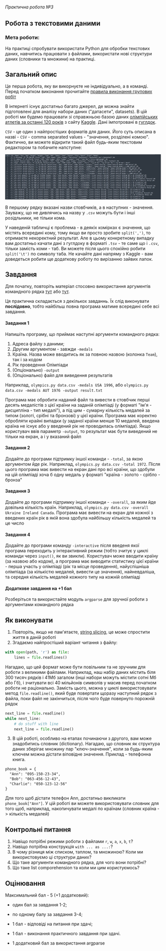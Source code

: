 ###### Практична робота №3
## Робота з текстовими даними

### Мета роботи:
На практиці спробувати використати Python для обробки текстових даних, навчитись працювати з файлами, використати нові структури даних (словники та множини) на практиці.

## Загальний опис

Це перша робота, яку ви викорнуєте не індивідуально, а в команді. Перед початком виконання прочитайте [правила виконання групових робіт](./group_rules.md)

В інтернеті існує достатньо багато джерел, де можна знайти підготовлені для аналізу набори даних ("датасети", datasets). В цій роботі ми будемо працювати зі справжньою базою даних [олімпійських атлетів за останні 120 років](https://www.kaggle.com/heesoo37/120-years-of-olympic-history-athletes-and-results) з сайту [Kaggle](https://www.kaggle.com/). Дані імпотровані в [гуглдок](https://docs.google.com/spreadsheets/d/1yuxIxtLh998CgoMA8d1ar7V-JCSpQAxepeZN5JJ5fxU/edit?usp=sharing).

`CSV` - це один з найпростіших форматів для даних. Його суть описана в назві - `CSV` - comma separated values - "значення, розділені комою". Фактично, ви можете відкрити такий файл будь-яким текстовим редактором та побачите напступне:

![CSV](csv_sample.png)

В першому рядку вказані назви стовбчиків, а в наступних - значення. Зауважу, що не дивлячись на назву у `.csv` можуть бути і інші розідльники, не тільки кома.

У наведеній табличці є проблема - в деякіх комірках є значення, що містять всередині кому, тому якщо ви просто зробите `split(',')`, то отримаєте некоректний результат. Але в цьому конкретному випадку вам достатньо качати дані з гуглдоку в форматі `.tsv` - те саме що і `.csv`, тільки замість коми - таб. Ви можете після цього спокійно робити `split('\t')` по символу таба. Не качайте дані напряму з Kaggle - вам доведеться робити ще додаткову роботу по вирізанню зайвих лапок.

## Завдання

Для початку, повторіть матеріал стосовно використання аргументів командного рядка [тут](https://www.digitalocean.com/community/tutorials/python-command-line-arguments) або [тут](https://machinelearningmastery.com/command-line-arguments-for-your-python-script/).

Ця практична складається з декількох завданнь. Їх слід виконувати **послідовно**, тобто найбільш повна програма матиме всередині себе всі завдання.

#### Завдання 1
Напишіть програму, що приймає наступні аргументи командного рядка:
1) Адреса файлу з даними;
2) Другим аргументом - завжди `-medals`
3) Країна. Назва може вводитись як за повною назвою (колонка `Team`), так і за кодом
4) Рік проведення Олімпіади
5) (Опціонально) `-output`
6) (Опціонально) файл для виведення результатів

Наприклад, `olympics.py data.csv -medals USA 1996`, або `olympics.py data.csv -medals AUT 1976 -output result.txt`

Програма має обробити наданий файл та вивести в стовбчик перші десять медалістів з цієї країни на заданій олімпіаді (у форматі "ім'я - дисципліна - тип медалі"), а під цим - сумарну кількість медалей за типом (золоті, срібні та бронзові) у цієї країни. Програма має коректно обробляти крайні випадки (у заданої країни менше 10 медалей, введена країна не існує або у введений рік не проводилась олімпіада). Якщо користувач ввів параметр `-output`, то результат має бути виведений не тільки на екран, а і у вказаний файл

#### Завдання 2
Додайте до програми підтримку іншої команди - `-total`, за якою аргументом йде рік. Наприклад, `olympics.py data.csv -total 1972`. Після цього програма має вивести на екран дані про всі країни, що здобули на цій олімпіаді хоча б одну медаль у форматі "країна - золото - срібло - бронза"

#### Завдання 3
Додайте до програми підтримку іншої команди - `-overall`, за яким йде довільна кількість країн. Наприклад, `olympics.py data.csv -overall Ukraine Ireland Canada`. Програма має вивести на екран для кожної з введених країн рік в якій вона здобула найбільшу кількість медалей та це число

#### Завдання 4
Додайте до програми команду `-interactive` після введеня якої програма переходить у інтерактивний режим (тобто зчитує у циклі команди через `input()`, як ви звикли). Користувач може вводити країну (за назвою або кодом), а програма має виводити статистику цієї країни - перша участь у олімпіаді (рік та місце проведення), найуспішніша олімпіада (за кількістю медалей, вивести це значення), найневдаліша, та середня кількість медалей кожного типу на кожній олімпіаді

#### Додаткове завдання на +1 бал
Розберіться та використайте модуль `argparse` для зручної роботи з аргументами командного рядка

## Як виконувати

1. Повторіть, якщо не пам'ятаєте, [string slicing](https://www.freecodecamp.org/news/python-substring-how-to-slice-a-string/), це може спростити життя в даній роботі
2. Згадаємо найпростіший варіант читання з файлу:
```Python
with open(path, 'r') as file:
    lines = file.readlines()
```
Нагадаю, що цей формат може бути повільним та не зручним для роботи з великими файлами. Наприклад, наш набір даних містить біля 300 тисяч рядків і 41Мб загалом (інші набори можуть містити сотні Мб або Гб), і зчитувати всі 40 мільйонів символів у масив перед початком роботи не раціонально. Замість цього, можна у циклі використовувати метод `file.readline()`, який буде повертати щоразу наступний рядок з файла, поки файл не закінчиться, після чого буде повернуто порожній рядок
```Python
next_line = file.readline()
while next_line:
    # do stuff with line
    next_line = file.readline()
```
3. В цій роботі, особливо на етапах починаючи з другого, вам може знадобитись словник (dictionary). Нагадаю, що словник як структура даних зберігає множину пар "ключ-значення", коли за будь-яким ключем можна дістати віповідне значення. Приклад - телефонна книга.
```
phone_book = {
  "Ann": "095-150-23-34",
  "Bob": "063-456-12-43",
  "Charlie": "050-123-12-56"
}
```
Для того щоб дістати телефон Ann, достатньо викликати `phone_book["Ann"]`. У цій роботі ви можете використовувати словник для того щоб, наприклад, накопичувати медалі по країнам (словник країна -> кількість медалей)

## Контрольні питання
1. Навіщо потрібні режими роботи з файлами `r`, `w`, `a`, `x`, `b`, `t`?
2. Навіщо потрібна конструкція `with ... as ...:`?
3. В чому різниця між списком, таплом, та множиною? Коли ми використовуємо ці структури даних?
4. Що таке аргументи командного рядка, для чого вони потрібні?
5. Що таке list comporehension та коли ми цим користуємось?

## Оцінювання

Максимальний бал - 5 (+1 додатковий):
- один бал за завдання 1-2;
- по одному балу за завдання 3-4;
- 1 бал - відповіді на питання при здачі;
- 1 бал - виконання практичного завдання при здачі.

- 1 додатковий бал за використання argparse
